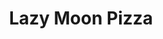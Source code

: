 ---
layout: place
title: "Lazy Moon Pizza"
permalink: /florida/orlando/lazy-moon-pizza.html
stateAbbr: FL
stateName: Florida
cityName: Orlando
seo:
  name: "Lazy Moon Pizza"
  type: Restaurant
  links: https://www.lazymoonpizza.com/
description: "Lazy Moon Pizza serves delicious sushi in Orlando, Florida. Try fresh Japanese dishes for a great dining experience. "
place_id: ChIJ7Rq5F-l654gRSUmkdydY2ZQ
photos:
  - name: >-
      places/ChIJ7Rq5F-l654gRSUmkdydY2ZQ/photos/AeeoHcK-feDR5BVR5xDBaqeTtoRN0LLiAzWIS3QBunwyefExrSxRrg7iwFfOwf6HjVMyhh4v2iHF8L_OaK-wQxRHYdl0DxaOHsbzt9PyI4rqQDWomvcuAE9UKro8KZAvDYGeml_Jl22s3Dxigz8GWhrfR_P7pt2jlPIkmWleLVbeObrMfO0BkVvZ9wQZNiBX7dNTY0iyyN5lBespXTNmruh85inmaOeWhYz7NniMj5G4QfTUc9qg59lw4BV5u8JBb8_3cROJEa4EAIHsqirigLAx3v5GIyhSNWsh9C1APQ14s6rFIg
    widthPx: 4592
    heightPx: 3064
    authorAttributions:
      - displayName: Lazy Moon Pizza
        uri: https://maps.google.com/maps/contrib/118424435136713546532
        photoUri: >-
          https://lh3.googleusercontent.com/a-/ALV-UjUHWbLh6riuMe0ICUOL_i4GJR4cg9leHrBdw6FamaxYHfInCGk=s100-p-k-no-mo
    flagContentUri: >-
      https://www.google.com/local/imagery/report/?cb_client=maps_api_places.places_api&image_key=!1e10!2sAF1QipPKbDd402tlY-5hDXBIU16kh5wvFQp7g4-TQ_Nu&hl=en-US
    googleMapsUri: >-
      https://www.google.com/maps/place//data=!3m4!1e2!3m2!1sAF1QipPKbDd402tlY-5hDXBIU16kh5wvFQp7g4-TQ_Nu!2e10!4m2!3m1!1s0x88e77ae917b91aed:0x94d9582777a44949
  - name: >-
      places/ChIJ7Rq5F-l654gRSUmkdydY2ZQ/photos/AeeoHcLxNULROzM9x3NvBrK-fI5LkYoXSxntXTjTmF8NKETUzxKGxIqbomdBA7IbeK7GD0cG-P3qq0Unwgcm0vm4e0oiOZqWFPrD99si0Om2O-oRHi8TWOZqZx9gyXLLwYAaECybOWi98ucBso6v5hjmE-CLRTyFLhVD8PsvWSuFIqOu4XOCEi28osGHxwp70zJ0HFyHckHzq1EdxPzG3YlN1KDTQVb57BF-jxm0pAJgv6dijflhmYLvyGJ9S_nrVZvj2AA3Kv-shQsnIslSdLvcrswZWtBz2Bs2oceTXuIKZanPCQ
    widthPx: 550
    heightPx: 550
    authorAttributions:
      - displayName: Lazy Moon Pizza
        uri: https://maps.google.com/maps/contrib/118424435136713546532
        photoUri: >-
          https://lh3.googleusercontent.com/a-/ALV-UjUHWbLh6riuMe0ICUOL_i4GJR4cg9leHrBdw6FamaxYHfInCGk=s100-p-k-no-mo
    flagContentUri: >-
      https://www.google.com/local/imagery/report/?cb_client=maps_api_places.places_api&image_key=!1e10!2sAF1QipNkdIBXID3TfbiTUF2lvQ5xs9ZBFVA0YFo1FMYi&hl=en-US
    googleMapsUri: >-
      https://www.google.com/maps/place//data=!3m4!1e2!3m2!1sAF1QipNkdIBXID3TfbiTUF2lvQ5xs9ZBFVA0YFo1FMYi!2e10!4m2!3m1!1s0x88e77ae917b91aed:0x94d9582777a44949
  - name: >-
      places/ChIJ7Rq5F-l654gRSUmkdydY2ZQ/photos/AeeoHcIb-Bvhq1qNLj0zOvV_WSdT6Z9n1VfvSQYDKQTeZT4t7cRE0a88odC7JXsyBJ-ZxYM9nBY-jPS5QJhqE1ItYc2O1B8yi2CpmY74LXmT3A3GmYNGFPmW9zhMRqj6kkZlJVD9N1zMbI2kK32-HMP91mBW4RUp5NUVuHK-nMRSICoSO541V5YS7pqcK_IVLu38emhgIL0t2NTs2u81eni1cz57uoSnVuYGNUfVQ_sIEcfs4Yxh9FlP7Kn-pctZ3j05d8LXQXViZ4vsVFGrgDtV4iTwooX5iqYJ3lO9w9WLh3G6OuVHGT1mWdAyyTDBiDYm2Abu-ARRW9O7Rq8jb5sGvdNJXMJgVIWiOp0EB2m23ZQmt2FPQv71SJdb5aYw6Qze9iG3-CrrhIr9TmF45WPmNMXHX-awjtTyRD__bi-Ja9-kyQ
    widthPx: 3600
    heightPx: 4800
    authorAttributions:
      - displayName: Edmundo Pujol
        uri: https://maps.google.com/maps/contrib/114236469395826511840
        photoUri: >-
          https://lh3.googleusercontent.com/a-/ALV-UjW8z99dASE_bWsKK9Rzvvn_h12_qPjcSSf8Q-vJMtkSJp4A1xg=s100-p-k-no-mo
    flagContentUri: >-
      https://www.google.com/local/imagery/report/?cb_client=maps_api_places.places_api&image_key=!1e10!2sCIHM0ogKEICAgMCI8p_uBw&hl=en-US
    googleMapsUri: >-
      https://www.google.com/maps/place//data=!3m4!1e2!3m2!1sCIHM0ogKEICAgMCI8p_uBw!2e10!4m2!3m1!1s0x88e77ae917b91aed:0x94d9582777a44949
  - name: >-
      places/ChIJ7Rq5F-l654gRSUmkdydY2ZQ/photos/AeeoHcJgdCKqkdo_TVhXgTItclXTm5BbcClyunxmQZlJqwpJtcoyko0eDNaaDjRXDdQ_kuo_H6j0yv1IHs3MuBlg3nwybbSGJHY-csrugxJApun4du0mGmAmjmZ8z87oExDBEFsHtHRjzCDC_6DgQniW0GULqloAl4DyAiNKUMpnjtVKrEWS_M8CqAfV3MkHgi1dqfhAWTJdhwyYWFj0Lt32B_pxfFQELh-SVkSVKznj6V0EUiiGwRB0msEPZfGQ_ZHDC6uG4YrH1DpYXkFU2iXhVYZFHkiQw3USs1NSSoUUYJ5xXw
    widthPx: 2048
    heightPx: 1538
    authorAttributions:
      - displayName: Lazy Moon Pizza
        uri: https://maps.google.com/maps/contrib/118424435136713546532
        photoUri: >-
          https://lh3.googleusercontent.com/a-/ALV-UjUHWbLh6riuMe0ICUOL_i4GJR4cg9leHrBdw6FamaxYHfInCGk=s100-p-k-no-mo
    flagContentUri: >-
      https://www.google.com/local/imagery/report/?cb_client=maps_api_places.places_api&image_key=!1e10!2sAF1QipNV0WvBXv5siG68dWP4Z2lgHza5ldVE_MZOAUMZ&hl=en-US
    googleMapsUri: >-
      https://www.google.com/maps/place//data=!3m4!1e2!3m2!1sAF1QipNV0WvBXv5siG68dWP4Z2lgHza5ldVE_MZOAUMZ!2e10!4m2!3m1!1s0x88e77ae917b91aed:0x94d9582777a44949
  - name: >-
      places/ChIJ7Rq5F-l654gRSUmkdydY2ZQ/photos/AeeoHcKp3O4X_Z09wyyhd4Lz6PjCHXfPjqIPeHpItDZOwU3bV6GMOza65os9EQtGzuizYRwLC8uVRQVsjnqqGC1r5PfCmp9u7a-cdrjX_172dmzAySB7__LkzAFMuLdMTUI9YcEqgvJNKcwQFBrjUtx-GxXU7Ny1ebdL4oM3Vfz5JBj4DIwjTGyZkyWGzlh9mlKbvjbOTfvQgxfm8ajJ6-RB73uFSFWxV62chPog4FxBwwIN9OM-vJ2eQ9uDdRfm5DvuKWViAffqwU0xvnqiU-r2iV5MVLMil06Ozg8K3t-o3cjB3bUdwDsNr_BYQWtoWV0YAuuGi-YF9g5ir8m7j7sJUyw4nrqX5vifrQlVEEo90EgfqAzkZ24ueChfo3BK4wrKL2wj800eh0YeMjquUg0a6TH25JhoJ3dSL95AZ1Uvqr7naziN
    widthPx: 4000
    heightPx: 2252
    authorAttributions:
      - displayName: Dan Dowling
        uri: https://maps.google.com/maps/contrib/107911297340537927702
        photoUri: >-
          https://lh3.googleusercontent.com/a-/ALV-UjUvEgPJZ1-DkEv9ecPWKF_Da233a4bowm-9ryHdIqAOQaOHFLrj=s100-p-k-no-mo
    flagContentUri: >-
      https://www.google.com/local/imagery/report/?cb_client=maps_api_places.places_api&image_key=!1e10!2sCIHM0ogKEICAgMDwmvKS0gE&hl=en-US
    googleMapsUri: >-
      https://www.google.com/maps/place//data=!3m4!1e2!3m2!1sCIHM0ogKEICAgMDwmvKS0gE!2e10!4m2!3m1!1s0x88e77ae917b91aed:0x94d9582777a44949
  - name: >-
      places/ChIJ7Rq5F-l654gRSUmkdydY2ZQ/photos/AeeoHcLUAFqiF5vlCvgfGNWyWKavfFtxLRVCMJzuPk1EOL6TkVqcXEOwtkq7ftZxwMJpW11cUP1mgQzBlJzIWRP2EJXQlkfGrKFAD-3DVqJg-QUOpogsR3LHC6oGOmoWujsOlu_SQpuhRQulryOTQH_MktH0CmYOCaatgJ7zjfweJcQXfVGvPZGZuJqfr-9A4N_u3OUJW--LE5S2un6U5uJIJ8uJNbx9O9UHV5rzn_iAmmfgMPOUOSe8sBrXIFNaHRYBq-kjCFIgf_XTFVVgDI-RGmRv87ORSGbtJYS6IfbX0ZwW8q7COc7guylcR4MdNEFuXYu1y2vdDwAMSpRzq08PXHeAvsRjTimFGmTssZl1HWlnfjgzudLknagyHO64fESDTszyf2F1D73ukhRj0fiM-BpU5ok0iEUhVEOo8sdKOtfeKQ
    widthPx: 4000
    heightPx: 2252
    authorAttributions:
      - displayName: Dan Dowling
        uri: https://maps.google.com/maps/contrib/107911297340537927702
        photoUri: >-
          https://lh3.googleusercontent.com/a-/ALV-UjUvEgPJZ1-DkEv9ecPWKF_Da233a4bowm-9ryHdIqAOQaOHFLrj=s100-p-k-no-mo
    flagContentUri: >-
      https://www.google.com/local/imagery/report/?cb_client=maps_api_places.places_api&image_key=!1e10!2sCIHM0ogKEICAgMDwmvKSUg&hl=en-US
    googleMapsUri: >-
      https://www.google.com/maps/place//data=!3m4!1e2!3m2!1sCIHM0ogKEICAgMDwmvKSUg!2e10!4m2!3m1!1s0x88e77ae917b91aed:0x94d9582777a44949
  - name: >-
      places/ChIJ7Rq5F-l654gRSUmkdydY2ZQ/photos/AeeoHcKgqjMjESTZF_hQVR4vtiXOpLswvcfMHMlU0yUwsP49drOUixrbDXid-n6IezKu3oB8chejaObrBkekfMELIeNUUttWPfdM0i_zz_mM4lDEjxq_cHD6W6HXjUAZtib2sacjCFgG7NDMhvqYbcmt65uIVdyzSa0gKOClyHtEkPNKlBr2wMD9erZmEpNhrx2sXbBrOxH2JyjS57NvsiIDrU_U1Rc39-SitaSpjPMp13e4BhphfqLcPX7R1psFEQ8zskOi20sBQLmqPjvXjWlfs60w4z7AHGwE0az1_z9eu2cwR1qOwTGEnvO2XdWy02_zBNKUxGRXfZXTZ16tGTkXkUbQU4ByB_XmyGUASIM5VyAc_GqVXVHitZSu0_cN2GwbIoip-6OvsAlDl5cCbCSEJO20oBg5jAVWYkoUSGpLW_F41i5n
    widthPx: 4032
    heightPx: 3024
    authorAttributions:
      - displayName: Shana Lorde
        uri: https://maps.google.com/maps/contrib/117283057828582450990
        photoUri: >-
          https://lh3.googleusercontent.com/a-/ALV-UjX_Df4sPXdL0Sam0mCgZQ4yvQlruhmfHZZxMZ5RN7PGI8yeMZC_UQ=s100-p-k-no-mo
    flagContentUri: >-
      https://www.google.com/local/imagery/report/?cb_client=maps_api_places.places_api&image_key=!1e10!2sCIHM0ogKEICAgICx95H5lQE&hl=en-US
    googleMapsUri: >-
      https://www.google.com/maps/place//data=!3m4!1e2!3m2!1sCIHM0ogKEICAgICx95H5lQE!2e10!4m2!3m1!1s0x88e77ae917b91aed:0x94d9582777a44949
  - name: >-
      places/ChIJ7Rq5F-l654gRSUmkdydY2ZQ/photos/AeeoHcLwK89weTZOUghJqFd8gkaTOESOYG1UKxsKxHW-FaeH1JilAO6BtcAtPow03rMsKCAhz5kO0M5zkznwJdV_EYzCWw-PPMztopf_N7Z-sJloKnWC0GZ2yXRsEYv_ZpzjfsMYmOJ2TzyccEG24IWz9DJwkJXO9UEeY_-2gUiMJaDCTHoI1JcxyF6UaBe3YVp7SL0a-Xzvs-MHOF88CRSqwcupj5tFYsynLn6Tp5iTkpbKDG0ZJmGMqd0KpQlBtx6nxwdx0t_hLu7o5xzxZlfEfOWJS0MJWPzpKue6mQOIabS9QqCCma1_LzeYmboFVpXX0wn8mBpjWs7q2JIeNv65uUTiZ5MVcngYn__qySzh6Mb6UEYSAN70yuy18YFDL8BvqjTKHu0FFByLtsLwVfCFiNHZyE0MY5lN-k9vCroefXU
    widthPx: 4800
    heightPx: 3599
    authorAttributions:
      - displayName: Bradley Hitchcock
        uri: https://maps.google.com/maps/contrib/117958979297173062692
        photoUri: >-
          https://lh3.googleusercontent.com/a-/ALV-UjW3lqSsjwWOu5V8xN11bz9Df0w58wUxyfrEprn6OJohYFoS0VXm0w=s100-p-k-no-mo
    flagContentUri: >-
      https://www.google.com/local/imagery/report/?cb_client=maps_api_places.places_api&image_key=!1e10!2sCIHM0ogKEICAgMCA74Pdeg&hl=en-US
    googleMapsUri: >-
      https://www.google.com/maps/place//data=!3m4!1e2!3m2!1sCIHM0ogKEICAgMCA74Pdeg!2e10!4m2!3m1!1s0x88e77ae917b91aed:0x94d9582777a44949
  - name: >-
      places/ChIJ7Rq5F-l654gRSUmkdydY2ZQ/photos/AeeoHcJMiWr38N-lThCqKr7EPatoVAZYRAQ9IY4O2i0n-z_thenGLBZDHWM1jId9RotmuS3mCl1yb-Sey9WOCKYXaSYLVCyZ1PuJgmG4gplVRdY0oQF5qutiKEPwjeVagKSFJm1_m-Y2xhEKgIbzEpEqczl-CuOJrtZSZpD1WLZBxGHbtAgBKyXpMnV3Wu8-3QvL-Mh5lqyGc1-Zy5pAJKua_BCxieQLmbXYXfee5jukWLQX7CRUKIa12Ml0Oby30x0GXeJVhMIeiMRenM4A0tpMfRy7gxf9-CouHb6jgeosZqopiQ
    widthPx: 550
    heightPx: 440
    authorAttributions:
      - displayName: Lazy Moon Pizza
        uri: https://maps.google.com/maps/contrib/118424435136713546532
        photoUri: >-
          https://lh3.googleusercontent.com/a-/ALV-UjUHWbLh6riuMe0ICUOL_i4GJR4cg9leHrBdw6FamaxYHfInCGk=s100-p-k-no-mo
    flagContentUri: >-
      https://www.google.com/local/imagery/report/?cb_client=maps_api_places.places_api&image_key=!1e10!2sAF1QipNqKq3Htg3DsO9IX0olwmVt7c2y_Uu1K8G1gq_M&hl=en-US
    googleMapsUri: >-
      https://www.google.com/maps/place//data=!3m4!1e2!3m2!1sAF1QipNqKq3Htg3DsO9IX0olwmVt7c2y_Uu1K8G1gq_M!2e10!4m2!3m1!1s0x88e77ae917b91aed:0x94d9582777a44949
  - name: >-
      places/ChIJ7Rq5F-l654gRSUmkdydY2ZQ/photos/AeeoHcIWCXMLG9hYiJNTIBKl8Kv3Omzv82rvZrAzCnCuS3OJRkzaHetb58taIZiL3_Yzd1BuWs9oiye0y6rW3mtr994hLy2jf14Ywqf-6DRuvxo7Pi4_u4R0ZNvf3faeHQEg-O2WZ19CCypbIJjuaDIMccDpcWO9uivw-GOupcuQQRISQelucIg-T0my9imnwzZxwywycYz4lrIZ08A3tYKU7nzkp00eeCfhAHGKj2CNDM8fEJtvQ8GclPAjSNckZYHIwZPRmpZcZxklm2eYy1X3DWrbqBftZf6jDQe1hCKy4w9dnw
    widthPx: 550
    heightPx: 440
    authorAttributions:
      - displayName: Lazy Moon Pizza
        uri: https://maps.google.com/maps/contrib/118424435136713546532
        photoUri: >-
          https://lh3.googleusercontent.com/a-/ALV-UjUHWbLh6riuMe0ICUOL_i4GJR4cg9leHrBdw6FamaxYHfInCGk=s100-p-k-no-mo
    flagContentUri: >-
      https://www.google.com/local/imagery/report/?cb_client=maps_api_places.places_api&image_key=!1e10!2sAF1QipOZIe8wMdeJoN_o07F37j9ECmRnQ1jNM1f8-Y7e&hl=en-US
    googleMapsUri: >-
      https://www.google.com/maps/place//data=!3m4!1e2!3m2!1sAF1QipOZIe8wMdeJoN_o07F37j9ECmRnQ1jNM1f8-Y7e!2e10!4m2!3m1!1s0x88e77ae917b91aed:0x94d9582777a44949
address: 1011 E Colonial Dr, Orlando, FL 32803, USA
street: 1011 E Colonial Dr
city: Orlando
state: FL
zip: '32803'
country: USA
neighborhood: Northeast Orlando
latitude: '28.553442'
longitude: '-81.365977'
accessibility_options:
  wheelchairAccessibleParking: true
  wheelchairAccessibleEntrance: true
  wheelchairAccessibleRestroom: true
  wheelchairAccessibleSeating: true
business_status: OPERATIONAL
name: Lazy Moon Pizza
google_maps_links:
  directionsUri: >-
    https://www.google.com/maps/dir//''/data=!4m7!4m6!1m1!4e2!1m2!1m1!1s0x88e77ae917b91aed:0x94d9582777a44949!3e0
  placeUri: https://maps.google.com/?cid=10725700914093771081
  writeAReviewUri: >-
    https://www.google.com/maps/place//data=!4m3!3m2!1s0x88e77ae917b91aed:0x94d9582777a44949!12e1
  reviewsUri: >-
    https://www.google.com/maps/place//data=!4m4!3m3!1s0x88e77ae917b91aed:0x94d9582777a44949!9m1!1b1
  photosUri: >-
    https://www.google.com/maps/place//data=!4m3!3m2!1s0x88e77ae917b91aed:0x94d9582777a44949!10e5
primary_type: Pizza Restaurant
opening_hours:
  regular: null
  current: null
secondary_opening_hours:
  regular:
    weekdayDescriptions: null
    type: null
  current:
    weekdayDescriptions: null
    type: null
phone: (407) 412-6222
price_level: PRICE_LEVEL_INEXPENSIVE
price_range: null
rating: '4.6'
rating_count: 4166
website: https://www.lazymoonpizza.com/
reviews: null
parking_options: null
payment_options: null
allow_dogs: null
curbside_pickup: null
delivery: null
dine_in: null
good_for_children: null
good_for_groups: null
good_for_sports: null
live_music: null
menu_for_children: null
outdoor_seating: null
reservable: null
restroom: null
serves_beer: null
serves_breakfast: null
serves_brunch: null
serves_cocktails: null
serves_coffee: null
serves_dinner: null
serves_dessert: null
serves_lunch: null
serves_vegetarian_food: null
serves_wine: null
takeout: null
summary: null

---
